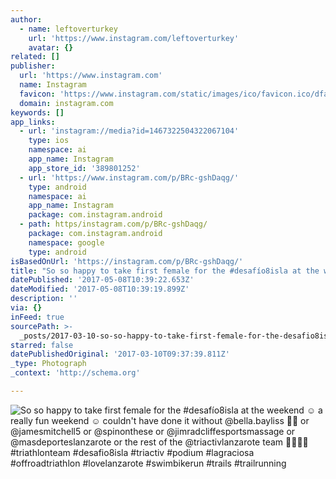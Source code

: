 ```yaml
---
author:
  - name: leftoverturkey
    url: 'https://www.instagram.com/leftoverturkey'
    avatar: {}
related: []
publisher:
  url: 'https://www.instagram.com'
  name: Instagram
  favicon: 'https://www.instagram.com/static/images/ico/favicon.ico/dfa85bb1fd63.ico'
  domain: instagram.com
keywords: []
app_links:
  - url: 'instagram://media?id=1467322504322067104'
    type: ios
    namespace: ai
    app_name: Instagram
    app_store_id: '389801252'
  - url: 'https://www.instagram.com/p/BRc-gshDaqg/'
    type: android
    namespace: ai
    app_name: Instagram
    package: com.instagram.android
  - path: https/instagram.com/p/BRc-gshDaqg/
    package: com.instagram.android
    namespace: google
    type: android
isBasedOnUrl: 'https://instagram.com/p/BRc-gshDaqg/'
title: "So so happy to take first female for the #desafío8isla at the weekend ☺ a really fun weekend ☺ couldn't have done it without @bella.bayliss \uD83D\uDE18\uD83D\uDE18 or @jamesmitchell5 or @spinonthese or @jimradcliffesportsmassage or @masdeporteslanzarote or the rest of the @triactivlanzarote team \uD83D\uDCAA\uD83C\uDFFC\uD83D\uDCAA\uD83C\uDFFC #triathlonteam #desafio8isla #triactiv #podium #lagraciosa #offroadtriathlon #lovelanzarote #swimbikerun #trails #trailrunning"
datePublished: '2017-05-08T10:39:22.653Z'
dateModified: '2017-05-08T10:39:19.899Z'
description: ''
via: {}
inFeed: true
sourcePath: >-
  _posts/2017-03-10-so-so-happy-to-take-first-female-for-the-desafio8isla-at-th.md
starred: false
datePublishedOriginal: '2017-03-10T09:37:39.811Z'
_type: Photograph
_context: 'http://schema.org'

---
```

![So so happy to take first female for the #desafío8isla at the weekend ☺ a really fun weekend ☺ couldn't have done it without @bella.bayliss  or @jamesmitchell5 or @spinonthese or @jimradcliffesportsmassage or @masdeporteslanzarote or the rest of the @triactivlanzarote team  #triathlonteam #desafio8isla #triactiv #podium #lagraciosa #offroadtriathlon #lovelanzarote #swimbikerun #trails #trailrunning](https://scontent.cdninstagram.com/t51.2885-15/s640x640/sh0.08/e35/17126208_297082147372789_4772972004716314624_n.jpg)
